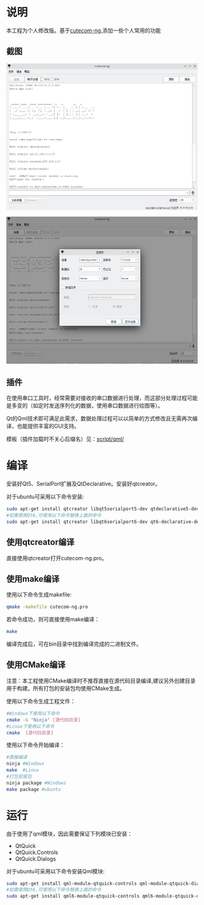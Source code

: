 # 说明

本工程为个人修改版。基于[cutecom-ng](ReadMeOld.md),添加一些个人常用的功能

## 截图

![cutecom-ng-screenshot-1](doc/cutecom-ng-screenshot-1.png)

![cutecom-ng-screenshot-1](doc/cutecom-ng-screenshot-2.png)

## 插件

在使用串口工具时，经常需要对接收的串口数据进行处理，而这部分处理过程可能是多变的（如定时发送序列化的数据，使用串口数据进行绘图等）。

Qt的Qml技术即可满足此需求，数据处理过程可以以简单的方式修改且无需再次编译，也能提供丰富的GUI支持。

模板（插件加载时不关心后缀名）见：[script/qml/](script/qml/)

# 编译

安装好Qt5、SerialPort扩展及QtDeclarative。安装好qtcreator。

对于ubuntu可采用以下命令安装:

```bash
sudo apt-get install qtcreator libqt5serialport5-dev qtdeclarative5-dev
#如需使用Qt6,可使用以下命令替换上面的命令
sudo apt-get install qtcreator libqt6serialport6-dev qt6-declarative-dev
```

## 使用qtcreator编译

直接使用qtcreator打开cutecom-ng.pro。

## 使用make编译

使用以下命令生成makefile:

```bash
qmake -makefile cutecom-ng.pro
```

若命令成功，则可直接使用make编译：

```bash
make
```

编译完成后，可在bin目录中找到编译完成的二进制文件。

## 使用CMake编译

注意：本工程使用CMake编译时不推荐直接在源代码目录编译,建议另外创建目录用于构建。所有打包的安装包均使用CMake生成。

使用以下命令生成工程文件：

```bash
#Windows下使用以下命令
cmake -G "Ninja" [源代码目录]
#Linux下使用以下命令
cmake  [源代码目录]
```

使用以下命令开始编译：

```bash
#直接编译
ninja #Windows
make  #Linux
#打包安装包
ninja package #Windows
make package #ubuntu
```



# 运行

由于使用了qml模块，因此需要保证下列模块已安装：

- QtQuick
- QtQuick.Controls 
- QtQuick.Dialogs

对于ubuntu可采用以下命令安装Qml模块:

```bash
sudo apt-get install qml-module-qtquick-controls qml-module-qtquick-dialogs
#如需使用Qt6,可使用以下命令替换上面的命令
sudo apt-get install qml6-module-qtquick-controls qml6-module-qtquick-dialogs
```
